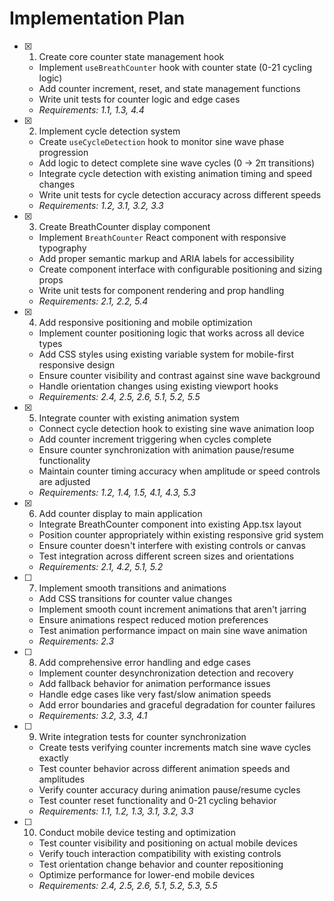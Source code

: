 # Implementation Plan

- [x] 1. Create core counter state management hook
  - Implement `useBreathCounter` hook with counter state (0-21 cycling logic)
  - Add counter increment, reset, and state management functions
  - Write unit tests for counter logic and edge cases
  - _Requirements: 1.1, 1.3, 4.4_

- [x] 2. Implement cycle detection system
  - Create `useCycleDetection` hook to monitor sine wave phase progression
  - Add logic to detect complete sine wave cycles (0 → 2π transitions)
  - Integrate cycle detection with existing animation timing and speed changes
  - Write unit tests for cycle detection accuracy across different speeds
  - _Requirements: 1.2, 3.1, 3.2, 3.3_

- [x] 3. Create BreathCounter display component
  - Implement `BreathCounter` React component with responsive typography
  - Add proper semantic markup and ARIA labels for accessibility
  - Create component interface with configurable positioning and sizing props
  - Write unit tests for component rendering and prop handling
  - _Requirements: 2.1, 2.2, 5.4_

- [x] 4. Add responsive positioning and mobile optimization
  - Implement counter positioning logic that works across all device types
  - Add CSS styles using existing variable system for mobile-first responsive design
  - Ensure counter visibility and contrast against sine wave background
  - Handle orientation changes using existing viewport hooks
  - _Requirements: 2.4, 2.5, 2.6, 5.1, 5.2, 5.5_

- [x] 5. Integrate counter with existing animation system
  - Connect cycle detection hook to existing sine wave animation loop
  - Add counter increment triggering when cycles complete
  - Ensure counter synchronization with animation pause/resume functionality
  - Maintain counter timing accuracy when amplitude or speed controls are adjusted
  - _Requirements: 1.2, 1.4, 1.5, 4.1, 4.3, 5.3_

- [x] 6. Add counter display to main application
  - Integrate BreathCounter component into existing App.tsx layout
  - Position counter appropriately within existing responsive grid system
  - Ensure counter doesn't interfere with existing controls or canvas
  - Test integration across different screen sizes and orientations
  - _Requirements: 2.1, 4.2, 5.1, 5.2_

- [ ] 7. Implement smooth transitions and animations
  - Add CSS transitions for counter value changes
  - Implement smooth count increment animations that aren't jarring
  - Ensure animations respect reduced motion preferences
  - Test animation performance impact on main sine wave animation
  - _Requirements: 2.3_

- [ ] 8. Add comprehensive error handling and edge cases
  - Implement counter desynchronization detection and recovery
  - Add fallback behavior for animation performance issues
  - Handle edge cases like very fast/slow animation speeds
  - Add error boundaries and graceful degradation for counter failures
  - _Requirements: 3.2, 3.3, 4.1_

- [ ] 9. Write integration tests for counter synchronization
  - Create tests verifying counter increments match sine wave cycles exactly
  - Test counter behavior across different animation speeds and amplitudes
  - Verify counter accuracy during animation pause/resume cycles
  - Test counter reset functionality and 0-21 cycling behavior
  - _Requirements: 1.1, 1.2, 1.3, 3.1, 3.2, 3.3_

- [ ] 10. Conduct mobile device testing and optimization
  - Test counter visibility and positioning on actual mobile devices
  - Verify touch interaction compatibility with existing controls
  - Test orientation change behavior and counter repositioning
  - Optimize performance for lower-end mobile devices
  - _Requirements: 2.4, 2.5, 2.6, 5.1, 5.2, 5.3, 5.5_